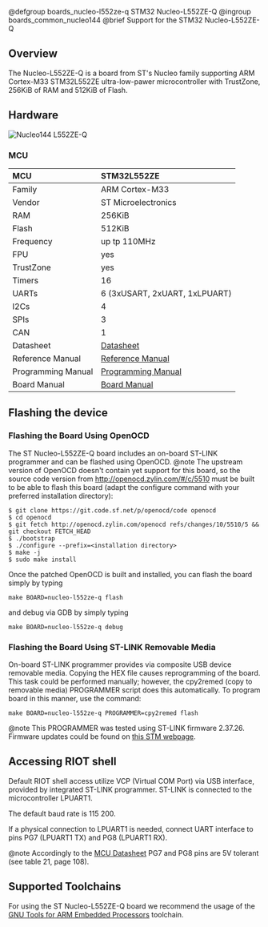 @defgroup    boards_nucleo-l552ze-q STM32 Nucleo-L552ZE-Q
@ingroup     boards_common_nucleo144
@brief       Support for the STM32 Nucleo-L552ZE-Q

## Overview

The Nucleo-L552ZE-Q is a board from ST's Nucleo family supporting ARM Cortex-M33
STM32L552ZE ultra-low-pawer microcontroller with TrustZone, 256KiB of RAM and 512KiB
of Flash.

## Hardware

![Nucleo144 L552ZE-Q](https://www.st.com/bin/ecommerce/api/image.PF267817.en.feature-description-include-personalized-no-cpn-large.jpg)

### MCU

| MCU          | STM32L552ZE                  |
|:-------------|:-----------------------------|
| Family       | ARM Cortex-M33               |
| Vendor       | ST Microelectronics          |
| RAM          | 256KiB                       |
| Flash        | 512KiB                       |
| Frequency    | up tp 110MHz                 |
| FPU          | yes                          |
| TrustZone    | yes                          |
| Timers       | 16                           |
| UARTs        | 6 (3xUSART, 2xUART, 1xLPUART)|
| I2Cs         | 4                            |
| SPIs         | 3                            |
| CAN          | 1                            |
| Datasheet    | [Datasheet](https://www.st.com/resource/en/datasheet/stm32l552ze.pdf)|
| Reference Manual | [Reference Manual](https://www.st.com/resource/en/reference_manual/dm00346336-stm32l552xx-and-stm32l562xx-advanced-arm-based-32-bit-mcus-stmicroelectronics.pdf)|
| Programming Manual | [Programming Manual](https://www.st.com/resource/en/programming_manual/pm0264-stm32-cortexm33-mcus-programming-manual-stmicroelectronics.pdf)|
| Board Manual | [Board Manual](https://www.st.com/resource/en/user_manual/dm00615305-stm32l5-nucleo-144-board-mb1361-stmicroelectronics.pdf)|

## Flashing the device

### Flashing the Board Using OpenOCD

The ST Nucleo-L552ZE-Q board includes an on-board ST-LINK programmer and can be
flashed using OpenOCD.
@note The upstream version of OpenOCD doesn't contain yet support for this board,
so the source code version from http://openocd.zylin.com/#/c/5510
must be built to be able to flash this board (adapt the configure command with
your preferred installation directory):

```
$ git clone https://git.code.sf.net/p/openocd/code openocd
$ cd openocd
$ git fetch http://openocd.zylin.com/openocd refs/changes/10/5510/5 && git checkout FETCH_HEAD
$ ./bootstrap
$ ./configure --prefix=<installation directory>
$ make -j
$ sudo make install
```

Once the patched OpenOCD is built and installed, you can flash the board simply
by typing

```
make BOARD=nucleo-l552ze-q flash
```

and debug via GDB by simply typing
```
make BOARD=nucleo-l552ze-q debug
```

### Flashing the Board Using ST-LINK Removable Media

On-board ST-LINK programmer provides via composite USB device removable media.
Copying the HEX file causes reprogramming of the board. This task
could be performed manually; however, the cpy2remed (copy to removable
media) PROGRAMMER script does this automatically. To program board in
this manner, use the command:
```
make BOARD=nucleo-l552ze-q PROGRAMMER=cpy2remed flash
```
@note This PROGRAMMER was tested using ST-LINK firmware 2.37.26. Firmware updates
could be found on [this STM webpage](https://www.st.com/en/development-tools/stsw-link007.html).

## Accessing RIOT shell

Default RIOT shell access utilize VCP (Virtual COM Port) via USB interface,
provided by integrated ST-LINK programmer. ST-LINK is connected to the
microcontroller LPUART1.

The default baud rate is 115 200.

If a physical connection to LPUART1 is needed, connect UART interface to pins
PG7 (LPUART1 TX) and PG8 (LPUART1 RX).

@note Accordingly to the [MCU Datasheet](https://www.st.com/resource/en/datasheet/stm32l552ze.pdf)
PG7 and PG8 pins are 5V tolerant (see table 21, page 108).

## Supported Toolchains

For using the ST Nucleo-L552ZE-Q board we recommend the usage of the
[GNU Tools for ARM Embedded Processors](https://launchpad.net/gcc-arm-embedded)
toolchain.
